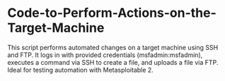 # Code-to-Perform-Actions-on-the-Target-Machine
 This script performs automated changes on a target machine using SSH and FTP. It logs in with provided credentials (msfadmin:msfadmin), executes a command via SSH to create a file, and uploads a file via FTP. Ideal for testing automation with Metasploitable 2.

